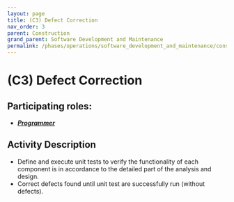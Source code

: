 ```yaml
---
layout: page
title: (C3) Defect Correction
nav_order: 3
parent: Construction
grand_parent: Software Development and Maintenance
permalink: /phases/operations/software_development_and_maintenance/construction/c3/
---
```




# (C3) Defect Correction

## Participating roles:
* <a href="/roles/">_**Programmer**_</a>

## Activity Description
* Define and execute unit tests to verify the functionality of each component is in accordance to the detailed part of the analysis and design.
* Correct defects found until unit test are successfully run (without defects).
